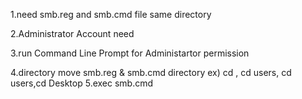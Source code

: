 1.need smb.reg and smb.cmd file same directory

2.Administrator Account need

3.run Command Line Prompt for Administartor permission


4.directory move smb.reg & smb.cmd directory ex) cd \, cd users, cd users,cd Desktop
5.exec smb.cmd
 
